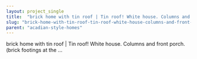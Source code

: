 ```yaml
---
layout: project_single
title:  "brick home with tin roof | Tin roof! White house. Columns and front porch. (brick footings at the ..."
slug: "brick-home-with-tin-roof-tin-roof-white-house-columns-and-front-porch-brick-footings"
parent: "acadian-style-homes"
---
```

brick home with tin roof | Tin roof! White house. Columns and front porch. (brick footings at the ...